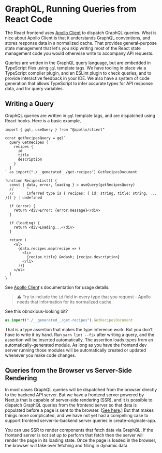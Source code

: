 # GraphQL, Running Queries from React Code

The React frontend uses [Apollo Client][] to dispatch GraphQL queries. What is
nice about Apollo Client is that it understands GraphQL conventions, and stores
response data in a normalized cache. That provides general-purpose state
management that let's you skip writing most of the React state management code
you would otherwise write to accompany API requests.

[apollo client]: https://www.apollographql.com/docs/react/

Queries are written in the GraphQL query language, but are embedded in
TypeScript files using `gql` template tags. We have tooling in place via
a TypeScript compiler plugin, and an ESLint plugin to check queries, and to
provide interactive feedback in your IDE. We also have a system of code
generation that allows TypeScript to infer accurate types for API response data,
and for query variables.

## Writing a Query

GraphQL queries are written in `gql` template tags, and are dispatched using
React hooks. Here is a basic example,

```tsx
import { gql, useQuery } from "@apollo/client"

const getRecipesQuery = gql`
  query GetRecipes {
    recipes {
      id
      title
      description
    }
  }
` as import("./__generated__/get-recipes").GetRecipesDocument

function RecipesList() {
  const { data, error, loading } = useQuery(getRecipesQuery)
  //      ^
  //      inferred type is { recipes: { id: string, title: string, ... }[] } | undefined

  if (error) {
    return <div>Error: {error.message}</div>
  }

  if (loading) {
    return <div>Loading...</div>
  }

  return (
    <ul>
      {data.recipes.map(recipe => (
        <li>
          {recipe.title} &mdash; {recipe.description}
        </li>
      ))}
    </ul>
  )
}
```

See [Apollo Client][]'s documentation for usage details.

> ⚠ Try to include the `id` field in every type that you request - Apollo needs
> that information for its normalized cache.

See this obnoxious-looking bit?

```ts
as import("./__generated__/get-recipes").GetRecipesDocument
```

That is a type assertion that makes the type inference work. But you don't have
to write it by hand. Run `yarn lint --fix` after writing a query, and the
assertion will be inserted automatically. The assertion loads types from an
automatically-generated module. As long as you have the frontend dev server
running those modules will be automatically created or updated whenever you make
code changes.

## Queries from the Browser vs Server-Side Rendering

In most cases GraphQL queries will be dispatched from the browser directly to
the backend API server. But we have a frontend server powered by Next.js that is
capable of server-side rendering (SSR), and it is possible to dispatch GraphQL
queries from the frontend server so that data is populated before a page is sent
to the browser. ([See
here](https://www.freecodecamp.org/news/how-to-fetch-graphql-data-in-next-js-with-apollo-graphql/).)
But that makes things more complicated, and we have not yet had a compelling
case to support frontend server-to-backend server queries in
create-originate-app.

You can use SSR to render components that fetch data via GraphQL. If the
frontend server is not set up to perform that fetch then the server will render
the page in its loading state. Once the page is loaded in the browser, the
browser will take over fetching and filling in dynamic data.
